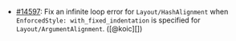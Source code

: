 * [#14597](https://github.com/rubocop/rubocop/issues/14597): Fix an infinite loop error for `Layout/HashAlignment` when `EnforcedStyle: with_fixed_indentation` is specified for `Layout/ArgumentAlignment`. ([@koic][])
